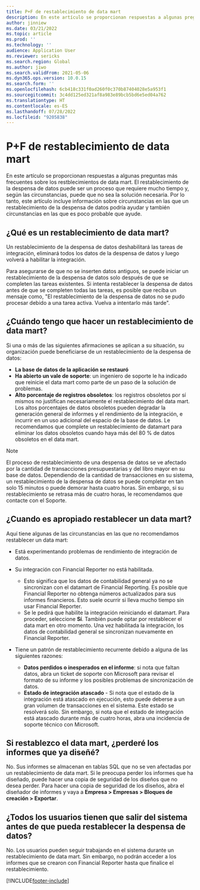 ```yaml
---
title: P+F de restablecimiento de data mart
description: En este artículo se proporcionan respuestas a algunas preguntas más frecuentes sobre los restblecimientos de data mart.
author: jinniew
ms.date: 03/21/2022
ms.topic: article
ms.prod: ''
ms.technology: ''
audience: Application User
ms.reviewer: sericks
ms.search.region: Global
ms.author: jiwo
ms.search.validFrom: 2021-05-06
ms.dyn365.ops.version: 10.0.15
ms.search.form: ''
ms.openlocfilehash: 6cb418c331f0ad260f0c370b87404028e5a953f1
ms.sourcegitcommit: 3c4dd125ed321af8a983e89bcb5bd6e5ed04a762
ms.translationtype: HT
ms.contentlocale: es-ES
ms.lasthandoff: 07/28/2022
ms.locfileid: "9205838"
---
```

# <a name="data-mart-resets-faq"></a>P+F de restablecimiento de data mart

En este artículo se proporcionan respuestas a algunas preguntas más frecuentes sobre los restblecimientos de data mart. El restablecimiento de la despensa de datos puede ser un proceso que requiere mucho tiempo y, según las circunstancias, puede que no sea la solución necesaria. Por lo tanto, este artículo incluye información sobre circunstancias en las que un restablecimiento de la despensa de datos podría ayudar y también circunstancias en las que es poco probable que ayude.

## <a name="what-is-a-data-mart-reset"></a>¿Qué es un restablecimiento de data mart?

Un restablecimiento de la despensa de datos deshabilitará las tareas de integración, eliminará todos los datos de la despensa de datos y luego volverá a habilitar la integración.

Para asegurarse de que no se inserten datos antiguos, se puede iniciar un restablecimiento de la despensa de datos solo después de que se completen las tareas existentes. Si intenta restablecer la despensa de datos antes de que se completen todas las tareas, es posible que reciba un mensaje como, "El restablecimiento de la despensa de datos no se pudo procesar debido a una tarea activa. Vuelva a intentarlo más tarde".

## <a name="when-do-i-have-to-do-a-data-mart-reset"></a>¿Cuándo tengo que hacer un restablecimiento de data mart?

Si una o más de las siguientes afirmaciones se aplican a su situación, su organización puede beneficiarse de un restablecimiento de la despensa de datos:

- **La base de datos de la aplicación se restauró**
- **Ha abierto un vale de soporte**: un ingeniero de soporte le ha indicado que reinicie el data mart como parte de un paso de la solución de problemas.
- **Alto porcentaje de registros obsoletos**: los registros obsoletos por sí mismos no justifican necesariamente el restablecimiento del data mart. Los altos porcentajes de datos obsoletos pueden degradar la generación general de informes y el rendimiento de la integración, e incurrir en un uso adicional del espacio de la base de datos. Le recomendamos que complete un restablecimiento de datamart para eliminar los datos obsoletos cuando haya más del 80 % de datos obsoletos en el data mart.
 
> [!NOTE]
> El proceso de restablecimiento de una despensa de datos se ve afectado por la cantidad de transacciones presupuestarias y del libro mayor en su base de datos. Dependiendo de la cantidad de transacciones en su sistema, un restablecimiento de la despensa de datos se puede completar en tan solo 15 minutos o puede demorar hasta cuatro horas. Sin embargo, si su restablecimiento se retrasa más de cuatro horas, le recomendamos que contacte con el Soporte.
 
## <a name="when-is-a-data-mart-reset-inappropriate"></a>¿Cuando es apropiado restablecer un data mart?

Aquí tiene algunas de las circunstancias en las que no recomendamos restablecer un data mart:

- Está experimentando problemas de rendimiento de integración de datos.
- Su integración con Financial Reporter no está habilitada. 

    - Esto significa que los datos de contabilidad general ya no se sincronizan con el datamart de Financial Reporting. Es posible que Financial Reporter no obtenga números actualizados para sus informes financieros. Esto suele ocurrir si lleva mucho tiempo sin usar Financial Reporter.
    - Se le pedirá que habilite la integración reiniciando el datamart. Para proceder, seleccione **Sí**. También puede optar por restablecer el data mart en otro momento. Una vez habilitada la integración, los datos de contabilidad general se sincronizan nuevamente en Financial Reporter. 
- Tiene un patrón de restablecimiento recurrente debido a alguna de las siguientes razones:

    - **Datos perdidos o inesperados en el informe**: si nota que faltan datos, abra un ticket de soporte con Microsoft para revisar el formato de su informe y los posibles problemas de sincronización de datos.
    - **Estado de integración atascado** - Si nota que el estado de la integración está atascado en ejecución, esto puede deberse a un gran volumen de transacciones en el sistema. Este estado se resolverá solo. Sin embargo, si nota que el estado de integración está atascado durante más de cuatro horas, abra una incidencia de soporte técnico con Microsoft. 
   
## <a name="if-i-reset-the-data-mart-will-i-lose-reports-that-ive-already-designed"></a>Si restablezco el data mart, ¿perderé los informes que ya diseñé?

No. Sus informes se almacenan en tablas SQL que no se ven afectadas por un restablecimiento de data mart. Si le preocupa perder los informes que ha diseñado, puede hacer una copia de seguridad de los diseños que no desea perder. Para hacer una copia de seguridad de los diseños, abra el diseñador de informes y vaya a **Empresa \> Empresas \> Bloques de creación \> Exportar**.
 
## <a name="do-all-users-have-to-exit-the-system-before-i-can-reset-the-data-mart"></a>¿Todos los usuarios tienen que salir del sistema antes de que pueda restablecer la despensa de datos?

No. Los usuarios pueden seguir trabajando en el sistema durante un restablecimiento de data mart. Sin embargo, no podrán acceder a los informes que se crearon con Financial Reporter hasta que finalice el restablecimiento.

[!INCLUDE[footer-include](../../../includes/footer-banner.md)]
